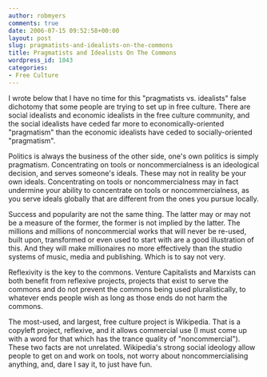 ```yaml
---
author: robmyers
comments: true
date: 2006-07-15 09:52:58+00:00
layout: post
slug: pragmatists-and-idealists-on-the-commons
title: Pragmatists and Idealists On The Commons
wordpress_id: 1043
categories:
- Free Culture
---
```


  
I wrote below that I have no time for this "pragmatists vs. idealists" false dichotomy that some people are trying to set up in free culture. There are social idealists and economic idealists in the free culture community, and the social idealists have ceded far more to economically-oriented "pragmatism" than the economic idealists have ceded to socially-oriented "pragmatism".  


  
Politics is always the business of the other side, one's own politics is simply pragmatism. Concentrating on tools or noncommercialness is an ideological decision, and serves someone's ideals. These may not in reality be your own ideals. Concentrating on tools or noncommercialness may in fact undermine your ability to concentrate on tools or noncommercialness, as you serve ideals globally that are different from the ones you pursue locally.  


  
Success and popularity are not the same thing. The latter may or may not be a measure of the former, the former is not implied by the latter. The millions and millions of noncommercial works that will never be re-used, built upon, transformed or even used to start with are a good illustration of this. And they will make millionaires no more effectively than the studio systems of music, media and publishing. Which is to say not very.  


  
Reflexivity is the key to the commons. Venture Capitalists and Marxists can both benefit from reflexive projects, projects that exist to serve the commons and do not prevent the commons being used pluralistically, to whatever ends people wish as long as those ends do not harm the commons.  


  
The most-used, and largest, free culture project is Wikipedia. That is a copyleft project, reflexive, and it allows commercial use (I must come up with a word for that which has the trance quality of "noncommercial"). These two facts are not unrelated. Wikipedia's strong social ideology allow people to get on and work on tools, not worry about noncommercialising anything, and, dare I say it, to just have fun.  


  



